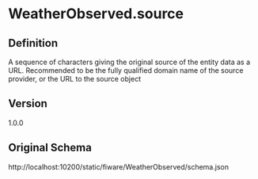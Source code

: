 # WeatherObserved.source

## Definition
A sequence of characters giving the original source of the entity data as a URL. Recommended to be the fully qualified domain name of the source provider, or the URL to the source object

## Version
1.0.0

## Original Schema
http://localhost:10200/static/fiware/WeatherObserved/schema.json
